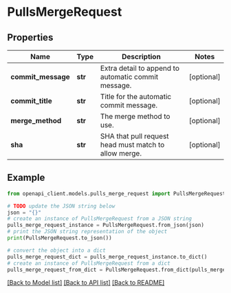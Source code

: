 # PullsMergeRequest


## Properties

Name | Type | Description | Notes
------------ | ------------- | ------------- | -------------
**commit_message** | **str** | Extra detail to append to automatic commit message. | [optional] 
**commit_title** | **str** | Title for the automatic commit message. | [optional] 
**merge_method** | **str** | The merge method to use. | [optional] 
**sha** | **str** | SHA that pull request head must match to allow merge. | [optional] 

## Example

```python
from openapi_client.models.pulls_merge_request import PullsMergeRequest

# TODO update the JSON string below
json = "{}"
# create an instance of PullsMergeRequest from a JSON string
pulls_merge_request_instance = PullsMergeRequest.from_json(json)
# print the JSON string representation of the object
print(PullsMergeRequest.to_json())

# convert the object into a dict
pulls_merge_request_dict = pulls_merge_request_instance.to_dict()
# create an instance of PullsMergeRequest from a dict
pulls_merge_request_from_dict = PullsMergeRequest.from_dict(pulls_merge_request_dict)
```
[[Back to Model list]](../README.md#documentation-for-models) [[Back to API list]](../README.md#documentation-for-api-endpoints) [[Back to README]](../README.md)


